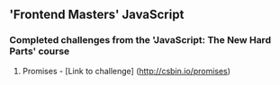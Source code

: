 ## 'Frontend Masters' JavaScript

### Completed challenges from the 'JavaScript: The New Hard Parts' course
1. Promises - [Link to challenge] (http://csbin.io/promises)